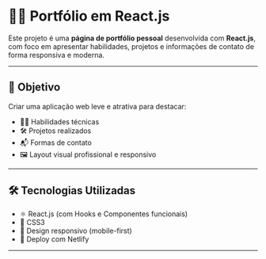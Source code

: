 # 🧑‍💻 Portfólio em React.js

Este projeto é uma **página de portfólio pessoal** desenvolvida com **React.js**, com foco em apresentar habilidades, projetos e informações de contato de forma responsiva e moderna.

---

## 🎯 Objetivo

Criar uma aplicação web leve e atrativa para destacar:

- 👨‍🎓 Habilidades técnicas
- 🛠️ Projetos realizados
- 📬 Formas de contato
- 🖼️ Layout visual profissional e responsivo
---

## 🛠️ Tecnologias Utilizadas

- ⚛️ React.js (com Hooks e Componentes funcionais)
- 💅 CSS3
- 📱 Design responsivo (mobile-first)
- 📁 Deploy com Netlify
---

